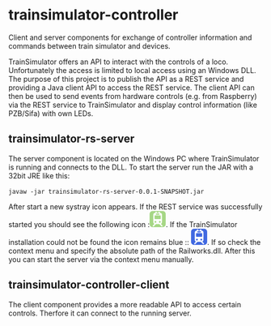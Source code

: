 # trainsimulator-controller
Client and server components for exchange of controller information and commands between train simulator and devices.

TrainSimulator offers an API to interact with the controls of a loco. Unfortunately the access is limited to local access using an Windows DLL. The purpose of this project is to publish the API as a REST service and providing a Java client API to access the REST service. The client API can then be used to send events from hardware controls (e.g. from Raspberry) via the REST service to TrainSimulator and display control information (like PZB/Sifa) with own LEDs.

## trainsimulator-rs-server

The server component is located on the Windows PC where TrainSimulator is running and connects to the DLL. To start the server run the JAR with a 32bit JRE like this:

```
javaw -jar trainsimulator-rs-server-0.0.1-SNAPSHOT.jar
```
After start a new systray icon appears. If the REST service was successfully started you should see the following icon :![Logo running](/trainsimulator-rs-server/src/main/resources/railway-station-green.png). If the TrainSimulator installation could not be found the icon remains blue :: ![Logo not running](/trainsimulator-rs-server/src/main/resources/railway-station-blue.png). If so check the context menu and specify the absolute path of the Railworks.dll. After this you can start the server via the context menu manually.

## trainsimulator-controller-client

The client component provides a more readable API to access certain controls. Therfore it can connect to the running server.
